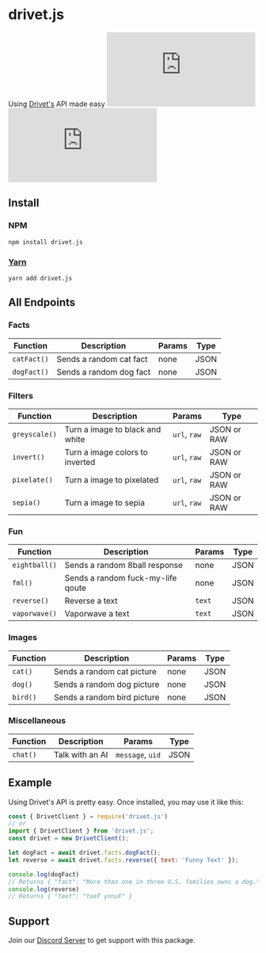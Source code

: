 # drivet.js
Using [Drivet's](https://drivet.xyz) API made easy 
[![Package Version](https://badgen.net/npm/v/drivet.js)](https://npmjs.com/package/drivet.js) [![TypeScript](https://badgen.net/npm/types/drivet.js)](https://npmjs.com/package/drivet.js)


## Install

### NPM
```
npm install drivet.js
```

### [Yarn](https://npmjs.com/package/yarn)
```
yarn add drivet.js
```

## All Endpoints

### Facts
| Function | Description | Params | Type |
| -------- | ----------- | ------ | ---- |
| `catFact()` | Sends a random cat fact | none | JSON |
| `dogFact()` | Sends a random dog fact | none | JSON |

### Filters
| Function | Description | Params | Type |
| -------- | ----------- | ------ | ---- |
| `greyscale()` | Turn a image to black and white | `url`, `raw` | JSON or RAW |
| `invert()` | Turn a image colors to inverted |  `url`, `raw` | JSON or RAW |
| `pixelate()` | Turn a image to pixelated |  `url`, `raw` | JSON or RAW |
| `sepia()` | Turn a image to sepia |  `url`, `raw` | JSON or RAW |

### Fun
| Function | Description | Params | Type |
| -------- | ----------- | ------ | ---- |
| `eightball()` | Sends a random 8ball response | none | JSON |
| `fml()` | Sends a random fuck-my-life qoute | none | JSON |
| `reverse()` | Reverse a text | `text` | JSON |
| `vaporwave()` | Vaporwave a text | `text` | JSON |

### Images
| Function | Description | Params | Type |
| -------- | ----------- | ------ | ---- |
| `cat()` | Sends a random cat picture | none | JSON |
| `dog()` | Sends a random dog picture | none | JSON |
| `bird()` | Sends a random bird picture | none | JSON |

### Miscellaneous
| Function | Description | Params | Type |
| -------- | ----------- | ------ | ---- |
| `chat()` | Talk with an AI | `message`, `uid` | JSON |

## Example
Using Drivet's API is pretty easy.
Once installed, you may use it like this:
```js
const { DrivetClient } = require('drivet.js')
// or
import { DrivetClient } from 'drivet.js';
const drivet = new DrivetClient();

let dogFact = await drivet.facts.dogFact();
let reverse = await drivet.facts.reverse({ text: 'Funny Text' });

console.log(dogFact)
// Returns { "fact": "More than one in three U.S. families owns a dog." }
console.log(reverse)
// Returns { "text": "txeT ynnuF" } 
```

## Support
Join our [Discord Server](https://discord.drivet.xyz) to get support with this package.